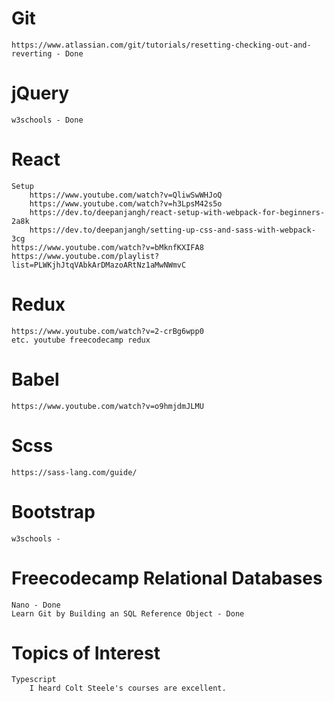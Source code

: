 # Git 
    https://www.atlassian.com/git/tutorials/resetting-checking-out-and-reverting - Done
# jQuery 
    w3schools - Done 
# React
    Setup
        https://www.youtube.com/watch?v=QliwSwWHJoQ
	    https://www.youtube.com/watch?v=h3LpsM42s5o
        https://dev.to/deepanjangh/react-setup-with-webpack-for-beginners-2a8k
        https://dev.to/deepanjangh/setting-up-css-and-sass-with-webpack-3cg
    https://www.youtube.com/watch?v=bMknfKXIFA8 
    https://www.youtube.com/playlist?list=PLWKjhJtqVAbkArDMazoARtNz1aMwNWmvC 
# Redux
    https://www.youtube.com/watch?v=2-crBg6wpp0  
    etc. youtube freecodecamp redux
# Babel
    https://www.youtube.com/watch?v=o9hmjdmJLMU
# Scss
    https://sass-lang.com/guide/
# Bootstrap
    w3schools - 
# Freecodecamp Relational Databases
    Nano - Done
    Learn Git by Building an SQL Reference Object - Done 
# Topics of Interest
    Typescript
        I heard Colt Steele's courses are excellent.